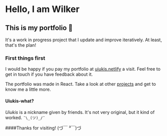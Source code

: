 # Hello, I am Wilker

## This is my portfolio :information_desk_person:
It's a work in progress project that I update and improve iteratively. At least, that's the plan!

### First things first
I would be happy if you pay my portfolio at [uiukis.netlify](http://uiukis.netlify.app/) a visit. Feel free to get in touch if you have feedback about it.

The portfolio was made in React. Take a look at other [projects](https://github.com/uiukis?tab=repositories) and get to know me a little more.

#### Uiukis-what?
*Uiukis* is a nickname given by friends. It's not very original, but it kind of worked.  `¯\_(ツ)_/¯`

####Thanks for visiting! (づ￣ ³￣)づ
